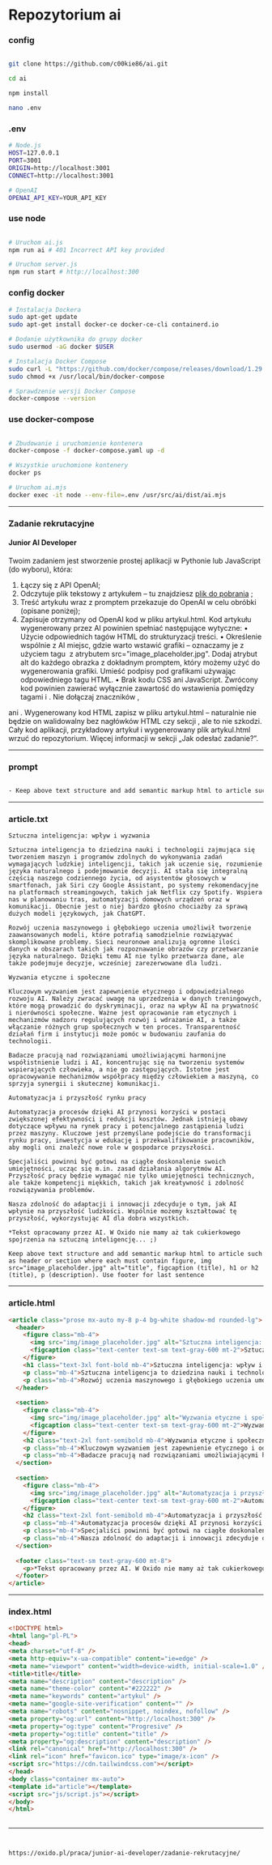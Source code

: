 # Repozytorium ai

### config
```bash

git clone https://github.com/c00kie86/ai.git

cd ai

npm install

nano .env

```

### .env
```bash
# Node.js
HOST=127.0.0.1
PORT=3001
ORIGIN=http://localhost:3001
CONNECT=http://localhost:3001

# OpenAI
OPENAI_API_KEY=YOUR_API_KEY
```

### use node
```bash

# Uruchom ai.js
npm run ai # 401 Incorrect API key provided

# Uruchom server.js
npm run start # http://localhost:300

```

### config docker
```bash
# Instalacja Dockera
sudo apt-get update
sudo apt-get install docker-ce docker-ce-cli containerd.io

# Dodanie użytkownika do grupy docker
sudo usermod -aG docker $USER

# Instalacja Docker Compose
sudo curl -L "https://github.com/docker/compose/releases/download/1.29.2/docker-compose-$(uname -s)-$(uname -m)" -o /usr/local/bin/docker-compose
sudo chmod +x /usr/local/bin/docker-compose

# Sprawdzenie wersji Docker Compose
docker-compose --version
```
### use docker-compose
```bash

# Zbudowanie i uruchomienie kontenera
docker-compose -f docker-compose.yaml up -d

# Wszystkie uruchomione kontenery
docker ps

# Uruchom ai.mjs
docker exec -it node --env-file=.env /usr/src/ai/dist/ai.mjs

```

---

### Zadanie rekrutacyjne
#### Junior AI Developer
Twoim zadaniem jest stworzenie prostej aplikacji w Pythonie lub JavaScript (do wyboru), która:
1. Łączy się z API OpenAI;
2. Odczytuje plik tekstowy z artykułem – tu znajdziesz [plik do pobrania](https://cdn.oxido.pl/hr/Zadanie%20dla%20JJunior%20AI%20Developera%20-%20tresc%20artykulu.txt) ;
3. Treść artykułu wraz z promptem przekazuje do OpenAI w celu obróbki (opisane poniżej);
4. Zapisuje otrzymany od OpenAI kod w pliku artykul.html.
Kod artykułu wygenerowany przez AI powinien spełniać następujące wytyczne:
• Użycie odpowiednich tagów HTML do strukturyzacji treści.
• Określenie wspólnie z AI miejsc, gdzie warto wstawić grafiki – oznaczamy je z użyciem
tagu <img> z atrybutem src="image_placeholder.jpg". Dodaj atrybut alt do
każdego obrazka z dokładnym promptem, który możemy użyć do wygenerowania grafiki.
Umieść podpisy pod grafikami używając odpowiedniego tagu HTML.
• Brak kodu CSS ani JavaScript. Zwrócony kod powinien zawierać wyłącznie zawartość do
wstawienia pomiędzy tagami <body> i </body>. Nie dołączaj znaczników <html>,
<head> ani <body>.
Wygenerowany kod HTML zapisz w pliku artykul.html – naturalnie nie będzie on
walidowalny bez nagłówków HTML czy sekcji <head>, ale to nie szkodzi.
Cały kod aplikacji, przykładowy artykuł i wygenerowany plik artykul.html wrzuć do
repozytorium. Więcej informacji w sekcji „Jak odesłać zadanie?”.

---

### prompt
```bash

- Keep above text structure and add semantic markup html to article such as header or section where each must contain figure, img src="image_placeholder.jpg" alt="title", figcaption (title), h1 or h2 (title), p (description). Use footer for last sentence

```

---

### article.txt
```
Sztuczna inteligencja: wpływ i wyzwania

Sztuczna inteligencja to dziedzina nauki i technologii zajmująca się tworzeniem maszyn i programów zdolnych do wykonywania zadań wymagających ludzkiej inteligencji, takich jak uczenie się, rozumienie języka naturalnego i podejmowanie decyzji. AI stała się integralną częścią naszego codziennego życia, od asystentów głosowych w smartfonach, jak Siri czy Google Assistant, po systemy rekomendacyjne na platformach streamingowych, takich jak Netflix czy Spotify. Wspiera nas w planowaniu tras, automatyzacji domowych urządzeń oraz w komunikacji. Obecnie jest o niej bardzo głośno chociażby za sprawą dużych modeli językowych, jak ChatGPT. 

Rozwój uczenia maszynowego i głębokiego uczenia umożliwił tworzenie zaawansowanych modeli, które potrafią samodzielnie rozwiązywać skomplikowane problemy. Sieci neuronowe analizują ogromne ilości danych w obszarach takich jak rozpoznawanie obrazów czy przetwarzanie języka naturalnego. Dzięki temu AI nie tylko przetwarza dane, ale także podejmuje decyzje, wcześniej zarezerwowane dla ludzi.

Wyzwania etyczne i społeczne

Kluczowym wyzwaniem jest zapewnienie etycznego i odpowiedzialnego rozwoju AI. Należy zwracać uwagę na uprzedzenia w danych treningowych, które mogą prowadzić do dyskryminacji, oraz na wpływ AI na prywatność i nierówności społeczne. Ważne jest opracowanie ram etycznych i mechanizmów nadzoru regulujących rozwój i wdrażanie AI, a także włączanie różnych grup społecznych w ten proces. Transparentność działań firm i instytucji może pomóc w budowaniu zaufania do technologii.

Badacze pracują nad rozwiązaniami umożliwiającymi harmonijne współistnienie ludzi i AI, koncentrując się na tworzeniu systemów wspierających człowieka, a nie go zastępujących. Istotne jest opracowywanie mechanizmów współpracy między człowiekiem a maszyną, co sprzyja synergii i skutecznej komunikacji.

Automatyzacja i przyszłość rynku pracy

Automatyzacja procesów dzięki AI przynosi korzyści w postaci zwiększonej efektywności i redukcji kosztów. Jednak istnieją obawy dotyczące wpływu na rynek pracy i potencjalnego zastąpienia ludzi przez maszyny. Kluczowe jest przemyślane podejście do transformacji rynku pracy, inwestycja w edukację i przekwalifikowanie pracowników, aby mogli oni znaleźć nowe role w gospodarce przyszłości.

Specjaliści powinni być gotowi na ciągłe doskonalenie swoich umiejętności, ucząc się m.in. zasad działania algorytmów AI. Przyszłość pracy będzie wymagać nie tylko umiejętności technicznych, ale także kompetencji miękkich, takich jak kreatywność i zdolność rozwiązywania problemów.

Nasza zdolność do adaptacji i innowacji zdecyduje o tym, jak AI wpłynie na przyszłość ludzkości. Wspólnie możemy kształtować tę przyszłość, wykorzystując AI dla dobra wszystkich.

*Tekst opracowany przez AI. W Oxido nie mamy aż tak cukierkowego spojrzenia na sztuczną inteligencję... ;)

Keep above text structure and add semantic markup html to article such as header or section where each must contain figure, img src="image_placeholder.jpg" alt="title", figcaption (title), h1 or h2 (title), p (description). Use footer for last sentence
```

---

### article.html
```html
<article class="prose mx-auto my-8 p-4 bg-white shadow-md rounded-lg">
  <header>
    <figure class="mb-4">
      <img src="img/image_placeholder.jpg" alt="Sztuczna inteligencja: wpływ i wyzwania" class="w-full h-auto rounded-lg" />
      <figcaption class="text-center text-sm text-gray-600 mt-2">Sztuczna inteligencja: wpływ i wyzwania</figcaption>
    </figure>
    <h1 class="text-3xl font-bold mb-4">Sztuczna inteligencja: wpływ i wyzwania</h1>
    <p class="mb-4">Sztuczna inteligencja to dziedzina nauki i technologii zajmująca się tworzeniem maszyn i programów zdolnych do wykonywania zadań wymagających ludzkiej inteligencji, takich jak uczenie się, rozumienie języka naturalnego i podejmowanie decyzji. AI stała się integralną częścią naszego codziennego życia, od asystentów głosowych w smartfonach, jak Siri czy Google Assistant, po systemy rekomendacyjne na platformach streamingowych, takich jak Netflix czy Spotify. Wspiera nas w planowaniu tras, automatyzacji domowych urządzeń oraz w komunikacji. Obecnie jest o niej bardzo głośno chociażby za sprawą dużych modeli językowych, jak ChatGPT.</p>
    <p class="mb-4">Rozwój uczenia maszynowego i głębokiego uczenia umożliwił tworzenie zaawansowanych modeli, które potrafią samodzielnie rozwiązywać skomplikowane problemy. Sieci neuronowe analizują ogromne ilości danych w obszarach takich jak rozpoznawanie obrazów czy przetwarzanie języka naturalnego. Dzięki temu AI nie tylko przetwarza dane, ale także podejmuje decyzje, wcześniej zarezerwowane dla ludzi.</p>
  </header>
  
  <section>
    <figure class="mb-4">
      <img src="img/image_placeholder.jpg" alt="Wyzwania etyczne i społeczne" class="w-full h-auto rounded-lg" />
      <figcaption class="text-center text-sm text-gray-600 mt-2">Wyzwania etyczne i społeczne</figcaption>
    </figure>
    <h2 class="text-2xl font-semibold mb-4">Wyzwania etyczne i społeczne</h2>
    <p class="mb-4">Kluczowym wyzwaniem jest zapewnienie etycznego i odpowiedzialnego rozwoju AI. Należy zwracać uwagę na uprzedzenia w danych treningowych, które mogą prowadzić do dyskryminacji, oraz na wpływ AI na prywatność i nierówności społeczne. Ważne jest opracowanie ram etycznych i mechanizmów nadzoru regulujących rozwój i wdrażanie AI, a także włączanie różnych grup społecznych w ten proces. Transparentność działań firm i instytucji może pomóc w budowaniu zaufania do technologii.</p>
    <p class="mb-4">Badacze pracują nad rozwiązaniami umożliwiającymi harmonijne współistnienie ludzi i AI, koncentrując się na tworzeniu systemów wspierających człowieka, a nie go zastępujących. Istotne jest opracowywanie mechanizmów współpracy między człowiekiem a maszyną, co sprzyja synergii i skutecznej komunikacji.</p>
  </section>
  
  <section>
    <figure class="mb-4">
      <img src="img/image_placeholder.jpg" alt="Automatyzacja i przyszłość rynku pracy" class="w-full h-auto rounded-lg" />
      <figcaption class="text-center text-sm text-gray-600 mt-2">Automatyzacja i przyszłość rynku pracy</figcaption>
    </figure>
    <h2 class="text-2xl font-semibold mb-4">Automatyzacja i przyszłość rynku pracy</h2>
    <p class="mb-4">Automatyzacja procesów dzięki AI przynosi korzyści w postaci zwiększonej efektywności i redukcji kosztów. Jednak istnieją obawy dotyczące wpływu na rynek pracy i potencjalnego zastąpienia ludzi przez maszyny. Kluczowe jest przemyślane podejście do transformacji rynku pracy, inwestycja w edukację i przekwalifikowanie pracowników, aby mogli oni znaleźć nowe role w gospodarce przyszłości.</p>
    <p class="mb-4">Specjaliści powinni być gotowi na ciągłe doskonalenie swoich umiejętności, ucząc się m.in. zasad działania algorytmów AI. Przyszłość pracy będzie wymagać nie tylko umiejętności technicznych, ale także kompetencji miękkich, takich jak kreatywność i zdolność rozwiązywania problemów.</p>
    <p class="mb-4">Nasza zdolność do adaptacji i innowacji zdecyduje o tym, jak AI wpłynie na przyszłość ludzkości. Wspólnie możemy kształtować tę przyszłość, wykorzystując AI dla dobra wszystkich.</p>
  </section>
  
  <footer class="text-sm text-gray-600 mt-8">
    <p>*Tekst opracowany przez AI. W Oxido nie mamy aż tak cukierkowego spojrzenia na sztuczną inteligencję... ;)</p>
  </footer>
</article>
```

---

### index.html
```html
<!DOCTYPE html>
<html lang="pl-PL">
<head>
<meta charset="utf-8" />
<meta http-equiv="x-ua-compatible" content="ie=edge" />
<meta name="viewport" content="width=device-width, initial-scale=1.0" />
<title>title</title>
<meta name="description" content="description" />
<meta name="theme-color" content="#222222" />
<meta name="keywords" content="artykul" />
<meta name="google-site-verification" content="" />
<meta name="robots" content="nosnippet, noindex, nofollow" />
<meta property="og:url" content="http://localhost:300" />
<meta property="og:type" content="Progresive" />
<meta property="og:title" content="title" />
<meta property="og:description" content="description" />
<link rel="canonical" href="http://localhost:300" />
<link rel="icon" href="favicon.ico" type="image/x-icon" />
<script src="https://cdn.tailwindcss.com"></script>
</head>
<body class="container mx-auto">
<template id="article"></template>
<script src="js/script.js"></script>
</body>
</html>
  
```

---

```bash


https://oxido.pl/praca/junior-ai-developer/zadanie-rekrutacyjne/


```